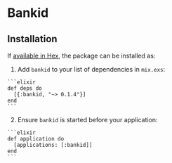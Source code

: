 # Bankid



## Installation

If [available in Hex](https://hex.pm/docs/publish), the package can be installed as:

  1. Add `bankid` to your list of dependencies in `mix.exs`:

    ```elixir
    def deps do
      [{:bankid, "~> 0.1.4"}]
    end
    ```

  2. Ensure `bankid` is started before your application:

    ```elixir
    def application do
      [applications: [:bankid]]
    end
    ```
